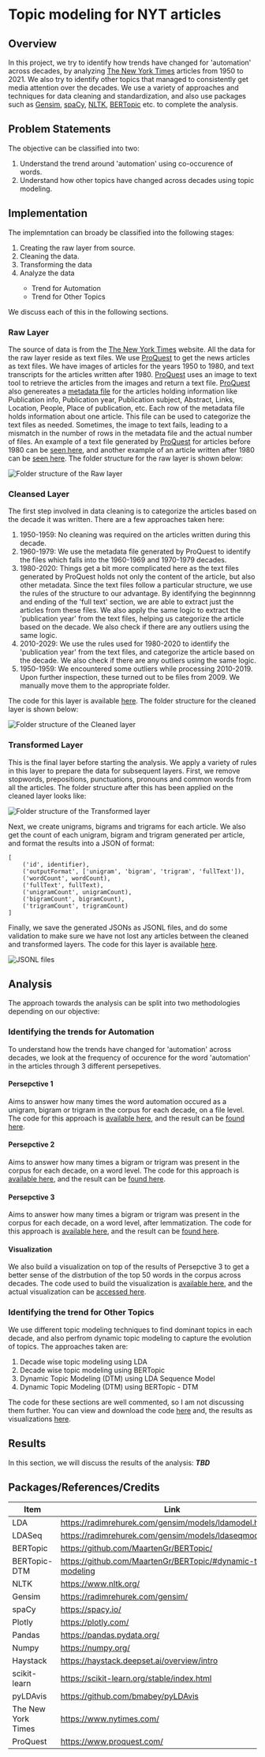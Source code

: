 # Topic modeling for NYT articles

## Overview
In this project, we try to identify how trends have changed for 'automation' across decades, by analyzing [The New York Times][nyt] articles from 1950 to 2021. We also try to identify other topics that managed to consistently get media attention over the decades. We use a variety of approaches and techniques for data cleaning and standardization, and also use packages such as [Gensim][gensim], [spaCy][spacy], [NLTK][nltk], [BERTopic][bertopic] etc. to complete the analysis.

## Problem Statements
The objective can be classified into two:
<ol>
	<li>Understand the trend around 'automation' using co-occurence of words.</li>
	<li>Understand how other topics have changed across decades using topic modeling.</li>
</ol>

## Implementation
The implemntation can broady be classified into the following stages:
<ol>
	<li>Creating the raw layer from source.</li>
	<li>Cleaning the data.</li>
	<li>Transforming the data</li>
	<li>Analyze the data</li>
	<ul>
		<li>Trend for Automation</li>
		<li>Trend for Other Topics</li>
	</ul>
</ol>
We discuss each of this in the following sections.

### Raw Layer
The source of data is from the [The New York Times][nyt] website. All the data for the raw layer reside as text files. We use [ProQuest][proquest] to get the news articles as text files. We have images of articles for the years 1950 to 1980, and text transcripts for the articles written after 1980. [ProQuest][proquest] uses an image to text tool to retrieve the articles from the images and return a text file. [ProQuest][proquest] also genereates a [metadata file](https://github.com/jacobceles/nyt-topic-modeling/tree/main/data/metadata) for the articles holding information like Publication info, Publication year, Publication subject, Abstract, Links, Location, People, Place of publication, etc. Each row of the metadata file holds information about one article. This file can be used to categorize the text files as needed. Sometimes, the image to text fails, leading to a mismatch in the number of rows in the metadata file and the actual number of files. An example of a text file generated by [ProQuest][proquest] for articles before 1980 can be [seen here](data/raw/114925995_1.txt), and another example of an article written after 1980 can be [seen here](data/raw/ProQuestDocuments-2020-10-160.txt). The folder structure for the raw layer is shown below:

![Folder structure of the Raw layer](screenshots/raw.png?raw=true "Folder structure of the Raw layer")

### Cleansed Layer
The first step involved in data cleaning is to categorize the articles based on the decade it was written. There are a few approaches taken here:
<ol>
	<li>1950-1959: No cleaning was required on the articles written during this decade.</li>
	<li>1960-1979: We use the metadata file generated by ProQuest to identify the files which falls into the 1960-1969 and 1970-1979 decades.</li>
	<li>1980-2020: Things get a bit more complicated here as the text files generated by ProQuest holds not only the content of the article, but also other metadata. Since the text files follow a particular structure, we use the rules of the structure to our advantage. By identifying the beginnnng and ending of the 'full text' section, we are able to extract just the articles from these files. We also apply the same logic to extract the 'publication year' from the text files, helping us categorize the article based on the decade. We also check if there are any outliers using the same logic.</li>
	<li>2010-2029: We use the rules used for 1980-2020 to identlify the 'publication year' from the text files, and categorize the article based on the decade. We also check if there are any outliers using the same logic.</li>
	<li>1950-1959: We encountered some outliers while processing 2010-2019. Upon further inspection, these turned out to be files from 2009. We manually move them to the appropriate folder.</li>
</ol>

The code for this layer is available [here](code/automation/Data%20Cleaning%20and%20Transformation.ipynb). The folder structure for the cleaned layer is shown below:

![Folder structure of the Cleaned layer](screenshots/cleaned.png?raw=true "Folder structure of the Cleaned layer")

### Transformed Layer
This is the final layer before starting the analysis. We apply a variety of rules in this layer to prepare the data for subsequent layers. First, we remove stopwords, prepositions, punctuations, pronouns and common words from all the articles. The folder structure after this has been applied on the cleaned layer looks like:

![Folder structure of the Transformed layer](screenshots/transformed.png?raw=true "Folder structure of the Transformed layer")

Next, we create unigrams, bigrams and trigrams for each article. We also get the count of each unigram, bigram and trigram generated per article, and format the results into a JSON of format:
```
[
    ('id', identifier),
    ('outputFormat', ['unigram', 'bigram', 'trigram', 'fullText']),
    ('wordCount', wordCount),
    ('fullText', fullText),
    ('unigramCount', unigramCount), 
    ('bigramCount', bigramCount), 
    ('trigramCount', trigramCount)
]
```
Finally, we save the generated JSONs as JSONL files, and do some validation to make sure we have not lost any articles between the cleaned and transformed layers. The code for this layer is available [here](code/automation/Data%20Cleaning%20and%20Transformation.ipynb).

![JSONL files](screenshots/jsonl.png?raw=true "JSONL files")

## Analysis
The approach towards the analysis can be split into two methodologies depending on our objective:

### Identifying the trends for Automation
To understand how the trends have changed for 'automation' across decades, we look at the frequency of occurence for the word 'automation' in the articles through 3 different persepetives.

#### Persepctive 1
Aims to answer how many times the word automation occured as a unigram, bigram or trigram in the corpus for each decade, on a file level. The code for this approach is [available here](code/automation/Count.ipynb), and the result can be [found here](https://github.com/jacobceles/nyt-topic-modeling/tree/main/results/automation/count_id).
#### Persepctive 2
Aims to answer how many times a bigram or trigram was present in the corpus for each decade, on a word level. The code for this approach is [available here](code/automation/Count.ipynb), and the result can be [found here](https://github.com/jacobceles/nyt-topic-modeling/tree/main/results/automation/count_word).
#### Persepctive 3
Aims to answer how many times a bigram or trigram was present in the corpus for each decade, on a word level, after lemmatization. The code for this approach is [available here](code/automation/Count.ipynb), and the result can be [found here](https://github.com/jacobceles/nyt-topic-modeling/tree/main/results/automation/count_word_lemmatized).

#### Visualization
We also build a visualization on top of the results of Persepctive 3 to get a better sense of the distrbution of the top 50 words in the corpus across decades. The code used to build the visualization is [available here](code/automation/Count%20Visualization.ipynb), and the actual visualization can be [accessed here](results/automation/visualization%20-%20bigram%20%26%20trigram.7z).

### Identifying the trend for Other Topics
We use different topic modeling techniques to find dominant topics in each decade, and also perfrom dynamic topic modeling to capture the evolution of topics. The approaches taken are:
<ol>
	<li>Decade wise topic modeling using LDA</li>
	<li>Decade wise topic modeling using BERTopic</li>
	<li>Dynamic Topic Modeling (DTM) using LDA Sequence Model</li>
	<li>Dynamic Topic Modeling (DTM) using BERTopic - DTM</li>
</ol>

The code for these sections are well commented, so I am not discussing them further. You can view and download the code [here](https://github.com/jacobceles/nyt-topic-modeling/tree/main/code/other%20topics) and, the results as visualizations [here](https://github.com/jacobceles/nyt-topic-modeling/tree/main/results/other%20topics).

## Results
In this section, we will discuss the results of the analysis:
***TBD***

## Packages/References/Credits
Item | Link
--- | ---
LDA | https://radimrehurek.com/gensim/models/ldamodel.html
LDASeq | https://radimrehurek.com/gensim/models/ldaseqmodel.html
BERTopic | https://github.com/MaartenGr/BERTopic/
BERTopic-DTM | https://github.com/MaartenGr/BERTopic/#dynamic-topic-modeling
NLTK | https://www.nltk.org/
Gensim | https://radimrehurek.com/gensim/
spaCy | https://spacy.io/
Plotly | https://plotly.com/
Pandas | https://pandas.pydata.org/
Numpy | https://numpy.org/
Haystack | https://haystack.deepset.ai/overview/intro
scikit-learn | https://scikit-learn.org/stable/index.html
pyLDAvis | https://github.com/bmabey/pyLDAvis
The New York Times | https://www.nytimes.com/
ProQuest | https://www.proquest.com/

[lda]:https://radimrehurek.com/gensim/models/ldamodel.html
[lda_Seq]:https://radimrehurek.com/gensim/models/ldaseqmodel.html
[bertopic]:https://github.com/MaartenGr/BERTopic/
[bertopic_dtm]:https://github.com/MaartenGr/BERTopic/#dynamic-topic-modeling
[nltk]:https://www.nltk.org/
[gensim]:https://radimrehurek.com/gensim/
[spacy]:https://spacy.io/
[plotly]:https://plotly.com/
[pandas]:https://pandas.pydata.org/
[numpy]:https://numpy.org/
[haystack]:https://haystack.deepset.ai/overview/intro
[scikit_learn]:https://scikit-learn.org/stable/index.html
[pyldavis]:https://github.com/bmabey/pyLDAvis
[nyt]:https://www.nytimes.com/
[proquest]:https://www.proquest.com/